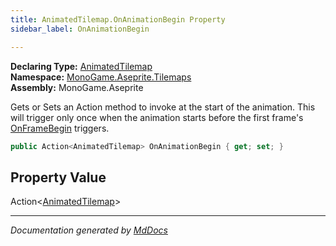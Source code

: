 ```yaml
---
title: AnimatedTilemap.OnAnimationBegin Property
sidebar_label: OnAnimationBegin

---
```


**Declaring Type:** [AnimatedTilemap](../)  
**Namespace:** [MonoGame.Aseprite.Tilemaps](../../)  
**Assembly:** MonoGame.Aseprite

Gets or Sets an Action method to invoke at the start of the animation.  This will trigger only once when the animation starts before the first frame's [OnFrameBegin](OnFrameBegin.md) triggers.

```csharp
public Action<AnimatedTilemap> OnAnimationBegin { get; set; }
```

## Property Value

Action\<[AnimatedTilemap](../)\>

___

*Documentation generated by [MdDocs](https://github.com/ap0llo/mddocs)*
